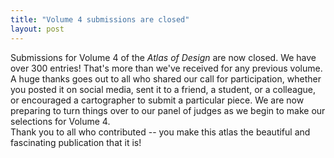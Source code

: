 ```yaml
---
title: "Volume 4 submissions are closed"
layout: post
---
```


Submissions for Volume 4 of the <em>Atlas of Design</em> are now closed. We have over 300 entries! That's more than we've received for any previous volume. A huge thanks goes out to all who shared our call for participation, whether you posted it on social media, sent it to a friend, a student, or a colleague, or encouraged a cartographer to submit a particular piece. We are now preparing to turn things over to our panel of judges as we begin to make our selections for Volume 4. <br>
Thank you to all who contributed -- you make this atlas the beautiful and fascinating publication that it is! 